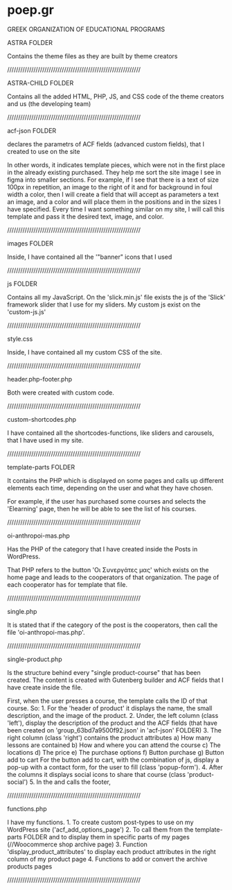 # poep.gr
GREEK ORGANIZATION OF EDUCATIONAL PROGRAMS

ASTRA FOLDER

  Contains the theme files as they are built by theme creators

/////////////////////////////////////////////////////////////

ASTRA-CHILD FOLDER

  Contains all the added HTML, PHP, JS, and CSS code of the theme creators and us (the developing team)
  
/////////////////////////////////////////////////////////////

acf-json FOLDER

  declares the parametrs of ACF fields (advanced custom fields), that I created to use on the site

  In other words, it indicates template pieces, which were not in the first place in the already existing purchased. They help me sort the site image I see in figma into smaller sections. For example, if I see that there is a text of size 100px in repetition, an image to the right of it and for background in foul width a color, then I will create a field that will accept as parameters a text an image, and a color and will place them in the positions and in the sizes I have specified. Every time I want something similar on my site, I will call this template and pass it the desired text, image, and color.

/////////////////////////////////////////////////////////////

images FOLDER

  Inside, I have contained all the '"banner" icons that I used

/////////////////////////////////////////////////////////////

js FOLDER

  Contains all my JavaScript.
  On the 'slick.min.js' file exists the js of the 'Slick' framework slider that I use for my sliders.
  My custom js exist on the 'custom-js.js'

/////////////////////////////////////////////////////////////

style.css

  Inside, I have contained all my custom CSS of the site.

/////////////////////////////////////////////////////////////

header.php-footer.php

  Both were created with custom code.

/////////////////////////////////////////////////////////////

custom-shortcodes.php

  I have contained all the shortcodes-functions, like sliders and carousels, that I have used in my site.

/////////////////////////////////////////////////////////////

template-parts FOLDER

  It contains the PHP which is displayed on some pages and calls up different elements each time, depending on the user and what they have chosen.

  For example, if the user has purchased some courses and selects the 'Elearning' page, then he will be able to see the list of his courses.

/////////////////////////////////////////////////////////////

oi-anthropoi-mas.php

  Has the PHP of the category that I have created inside the Posts in WordPress.
  
  That PHP refers to the button 'Οι Συνεργάτες μας' which exists on the home page and leads to the cooperators of that organization. The page of each cooperator has for template that file.

/////////////////////////////////////////////////////////////

single.php

  It is stated that if the category of the post is the cooperators, then call the file 'oi-anthropoi-mas.php'.

/////////////////////////////////////////////////////////////

single-product.php

  Is the structure behind every "single product-course" that has been created. The content is created with Gutenberg builder and ACF fields that I have create inside the file.

  First, when the user presses a course, the template calls the ID of that course.
  So:
    1. For the 'header of product' it displays the name, the small description, and the image of the product.
    2. Under, the left column (class 'left'), display the description of the product and the ACF fields (that have been created on 'group_63bd7a9500f92.json' in 'acf-json' FOLDER)
    3. The right column (class 'right') contains the product attributes
      a) How many lessons are contained
      b) How and where you can attend the course
      c) The locations
      d) The price
      e) The purchase options
      f) Button purchase
      g) Button add to cart
          For the button add to cart, with the combination of js, display a pop-up with a contact form, for the user to fill (class 'popup-form').
    4. After the columns it displays social icons to share that course (class 'product-social')
    5. In the and calls the footer, <?php get_footer(); ?>

/////////////////////////////////////////////////////////////

functions.php

  I have my functions.
    1. To create custom post-types to use on my WordPress site ('acf_add_options_page')
    2. To call them from the template-parts FOLDER and to display them in specific parts of my pages (//Woocommerce shop archive page)
    3. Function 'display_product_attributes' to display each product attributes in the right column of my product page
    4. Functions to add or convert the archive products pages

/////////////////////////////////////////////////////////////
